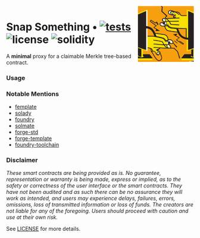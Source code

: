 <img align="right" width="150" height="150" top="100" src="./public/readme.jpg">

# Snap Something • [![tests](https://github.com/exp-table/loot/actions/workflows/ci.yml/badge.svg?label=tests)](https://github.com/exp-table/loot/actions/workflows/ci.yml) ![license](https://img.shields.io/github/license/refcell/femplate?label=license) ![solidity](https://img.shields.io/badge/solidity-^0.8.17-lightgrey)

A **minimal** proxy for a claimable Merkle tree-based contract.

### Usage

### Notable Mentions

- [femplate](https://github.com/refcell/femplate)
- [solady](https://github.com/vectorized/solady)
- [foundry](https://github.com/foundry-rs/foundry)
- [solmate](https://github.com/Rari-Capital/solmate)
- [forge-std](https://github.com/brockelmore/forge-std)
- [forge-template](https://github.com/foundry-rs/forge-template)
- [foundry-toolchain](https://github.com/foundry-rs/foundry-toolchain)

### Disclaimer

_These smart contracts are being provided as is. No guarantee, representation or warranty is being made, express or implied, as to the safety or correctness of the user interface or the smart contracts. They have not been audited and as such there can be no assurance they will work as intended, and users may experience delays, failures, errors, omissions, loss of transmitted information or loss of funds. The creators are not liable for any of the foregoing. Users should proceed with caution and use at their own risk._

See [LICENSE](./LICENSE) for more details.
